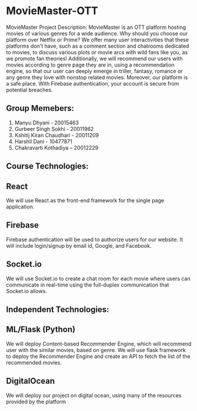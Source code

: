 # MovieMaster-OTT

MovieMaster
Project Description:
MovieMaster is an OTT platform hosting movies of various genres for a wide audience. Why 
should you choose our platform over Netflix or Prime? We offer many user interactivities that 
these platforms don't have, such as a comment section and chatrooms dedicated to movies, to 
discuss various plots or movie arcs with wild fans like you, as we promote fan 
theories! Additionally, we will recommend our users with movies according to genre page 
they are in, using a recommendation engine, so that our user can deeply emerge in triller, 
fantasy, romance or any genre they love with nonstop related movies.
Moreover, our platform is a safe place. With Firebase authentication, your account is secure 
from potential breaches.

## Group Memebers:
1. Manyu Dhyani - 20015463
2. Gurbeer Singh Sokhi - 20011962
3. Kshitij Kiran Chaudhari - 20011209
4. Harshil Dani - 10477871
5. Chakravarti Kothadiya – 20012229

## Course Technologies:
## React
We will use React as the front-end framework for the single page application.
## Firebase
Firebase authentication will be used to authorize users for our website. It will 
include login/signup by email id, Google, and Facebook.
## Socket.io
We will use Socket.io to create a chat room for each movie where users can 
communicate in real-time using the full-duplex communication that Socket.io allows.

## Independent Technologies:
## ML/Flask (Python)
We will deploy Content-based Recommender Engine, which will 
recommend user with the similar movies, based on genre. We will use flask framework to 
deploy the Recommender Engine and create an API to fetch the list of the recommended 
movies.
## DigitalOcean
We will deploy our project on digital ocean, using many of the resources 
provided by the platform
